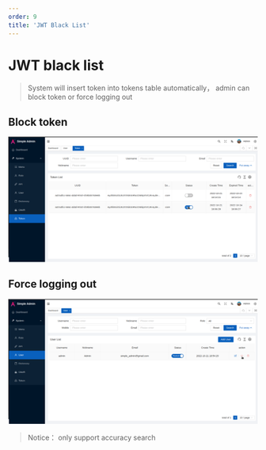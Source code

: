 ```yaml
---
order: 9
title: 'JWT Black List'
---
```


# JWT black list

> System will insert token into tokens table automatically， admin can block token or force logging out

## Block token

![pic](/assets/block_token_en.png)
## Force logging out

![pic](/assets/force_log_out_en.png)

> Notice： only support accuracy search